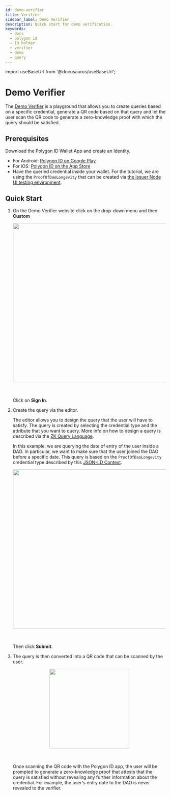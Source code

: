 ```yaml
---
id: demo-verifier
title: Verifier
sidebar_label: Demo Verifier
description: Quick start for demo verification.
keywords:
  - docs
  - polygon id
  - ID holder
  - verifier
  - demo
  - query
---
```


import useBaseUrl from '@docusaurus/useBaseUrl';

# Demo Verifier

The [Demo Verifier](https://verifier-demo.polygonid.me/) is a playground that allows you to create queries based on a specific credential, generate a QR code based on that query and let the user scan the QR code to generate a zero-knowledge proof with which the query should be satisfied.

## Prerequisites

Download the Polygon ID Wallet App and create an Identity.

- For Android: <a href="https://play.google.com/store/apps/details?id=com.polygonid.wallet" target="_blank">Polygon ID on Google Play</a>
- For iOS: <a href="https://apps.apple.com/us/app/polygon-id/id1629870183" target="_blank">Polygon ID on the App Store</a>
- Have the queried credential inside your wallet. For the tutorial, we are using the `ProofOfDaoLongevity` that can be created via <a href="https://user-ui:password-ui@issuer-ui.polygonid.me">the Issuer Node UI testing environment</a>.

## Quick Start

1. On the Demo Verifier website click on the drop-down menu and then **Custom**

   <div align="center">
   <img src={useBaseUrl("img/verifier-demo-1.png")} align="center" width="500"/>
   </div>
   <br></br>

   Click on **Sign In**.

2. Create the query via the editor.

   The editor allows you to design the query that the user will have to satisfy. The query is created by selecting the credential type and the attribute that you want to query. More info on how to design a query is described via the [ZK Query Language](./verification-library/zk-query-language.md).

   In this example, we are querying the date of entry of the user inside a DAO. In particular, we want to make sure that the user joined the DAO before a specific date.
   This query is based on the `ProofOfDaoLongevity` credential type described by this [JSON-LD Context](https://github.com/0xPolygonID/tutorial-examples/blob/main/credential-schema/proof-of-dao-longevity.jsonld).

   <div align="center">
   <img src={useBaseUrl("img/verifier-demo-2.png")} align="center" width="500"/>
   </div>
   <br></br>

   Then click **Submit**.

3. The query is then converted into a QR code that can be scanned by the user.

   <div align="center">
   <img src={useBaseUrl("img/verifier-demo-3.png")} align="center" width="250"/>
   </div>
   <br></br>

   Once scanning the QR code with the Polygon ID app, the user will be prompted to generate a zero-knowledge proof that attests that the query is satisfied without revealing any further information about the credential. For example, the user's entry date to the DAO is never revealed to the verifier.

